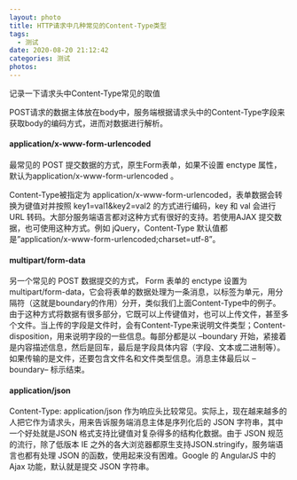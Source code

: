 ```yaml
---
layout: photo
title: HTTP请求中几种常见的Content-Type类型
tags:
  - 测试
date: 2020-08-20 21:12:42
categories: 测试
photos:
---
```

记录一下请求头中Content-Type常见的取值
<!--more-->
POST请求的数据主体放在body中，服务端根据请求头中的Content-Type字段来获取body的编码方式，进而对数据进行解析。

####  application/x-www-form-urlencoded
最常见的 POST 提交数据的方式，原生Form表单，如果不设置 enctype 属性，默认为application/x-www-form-urlencoded 。

Content-Type被指定为 application/x-www-form-urlencoded，表单数据会转换为键值对并按照 key1=val1&key2=val2 的方式进行编码，key 和 val 会进行 URL 转码。大部分服务端语言都对这种方式有很好的支持。若使用AJAX 提交数据，也可使用这种方式。例如 jQuery，Content-Type 默认值都是”application/x-www-form-urlencoded;charset=utf-8”。

#### multipart/form-data
另一个常见的 POST 数据提交的方式， Form 表单的 enctype 设置为multipart/form-data，它会将表单的数据处理为一条消息，以标签为单元，用分隔符（这就是boundary的作用）分开，类似我们上面Content-Type中的例子。　由于这种方式将数据有很多部分，它既可以上传键值对，也可以上传文件，甚至多个文件。当上传的字段是文件时，会有Content-Type来说明文件类型；Content-disposition，用来说明字段的一些信息。每部分都是以 –boundary 开始，紧接着是内容描述信息，然后是回车，最后是字段具体内容（字段、文本或二进制等）。如果传输的是文件，还要包含文件名和文件类型信息。消息主体最后以 –boundary– 标示结束。

#### application/json
Content-Type: application/json 作为响应头比较常见。实际上，现在越来越多的人把它作为请求头，用来告诉服务端消息主体是序列化后的 JSON 字符串，其中一个好处就是JSON 格式支持比键值对复杂得多的结构化数据。由于 JSON 规范的流行，除了低版本 IE 之外的各大浏览器都原生支持JSON.stringify，服务端语言也都有处理 JSON 的函数，使用起来没有困难。Google 的 AngularJS 中的 Ajax 功能，默认就是提交 JSON 字符串。

